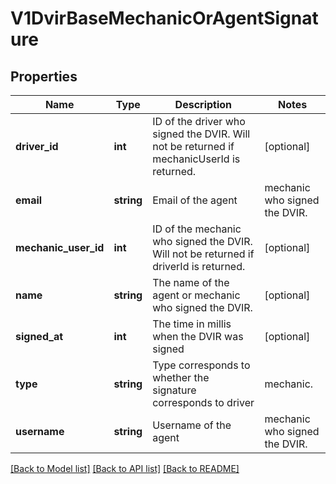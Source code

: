 # V1DvirBaseMechanicOrAgentSignature

## Properties
Name | Type | Description | Notes
------------ | ------------- | ------------- | -------------
**driver_id** | **int** | ID of the driver who signed the DVIR. Will not be returned if mechanicUserId is returned. | [optional] 
**email** | **string** | Email of the  agent|mechanic who signed the DVIR. | [optional] 
**mechanic_user_id** | **int** | ID of the mechanic who signed the DVIR. Will not be returned if driverId is returned. | [optional] 
**name** | **string** | The name of the agent or mechanic who signed the DVIR. | [optional] 
**signed_at** | **int** | The time in millis when the DVIR was signed | [optional] 
**type** | **string** | Type corresponds to whether the signature corresponds to driver|mechanic. | [optional] 
**username** | **string** | Username of the  agent|mechanic who signed the DVIR. | [optional] 

[[Back to Model list]](../../README.md#documentation-for-models) [[Back to API list]](../../README.md#documentation-for-api-endpoints) [[Back to README]](../../README.md)

